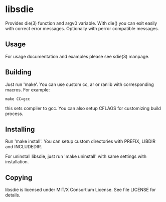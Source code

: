# libsdie
Provides die(3) function and argv0 variable. With die() you can exit easily
with correct error messages. Optionally with perror compatible messages.

## Usage
For usage documentation and examples please see sdie(3) manpage.

## Building
Just run 'make'. You can use custom cc, ar or ranlib with corresponding
macros. For example:

	make CC=gcc

this sets compiler to gcc. You can also setup CFLAGS for
customizing build process.

## Installing
Run 'make install'. You can setup custom directories with PREFIX, LIBDIR and
INCLUDEDIR.

For uninstall libsdie, just run 'make uninstall' with same settings with
installation.

## Copying
libsdie is licensed under MIT/X Consortium License. See file LICENSE for
details.
